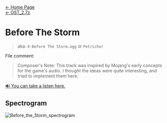 [← Home Page](../../README.md)  
[← OST_2.7z](../ost_2-7z.md)

# Before The Storm
> aka: `4-Before The Storm.ogg` or `Petrichor`

File comment:
> Composer's Note: This track was inspired by Mojang's early concepts for the game's audio. I thought the ideas were quite interesting, and tried to implement them here.

<a href="./audio/4-Before The Storm.ogg" target="_blank">🔊 You can take a listen here.</a>

## Spectrogram
![Before_the_Storm_spectrogram](https://user-images.githubusercontent.com/35247077/178098403-242cbc21-595e-40a8-b7b2-59f7932af9f6.png)
